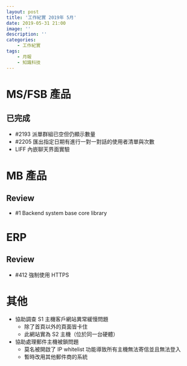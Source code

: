 ```yaml
---
layout: post
title: '工作紀實 2019年 5月'
date: 2019-05-31 21:00
image: ''
description: ''
categories:
    - 工作紀實
tags:
    - 月報
    - 知識科技
---
```


# MS/FSB 產品

## 已完成

* #2193 派單群組已空但仍顯示數量 
* #2205 匯出指定日期有進行一對一對話的使用者清單與次數 
* LIFF 內嵌聊天界面實驗

# MB 產品

## Review

* #1 Backend system base core library

# ERP

## Review

* #412 強制使用 HTTPS 

# 其他

* 協助調查 S1 主機客戶網站異常緩慢問題
    + 除了首頁以外的頁面皆卡住
    + 此網站實為 S2 主機（位於同一台硬體）
* 協助處理郵件主機被鎖問題
    + 莫名被開啟了 IP whitelist 功能導致所有主機無法寄信並且無法登入
    + 暫時改用其他郵件商的系統
    
